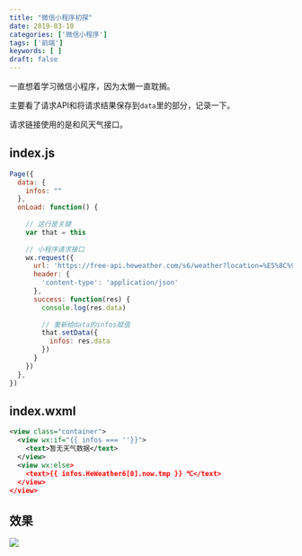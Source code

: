 ```yaml
---
title: "微信小程序初探"
date: 2019-03-10
categories: ['微信小程序']
tags: ['前端']
keywords: [ ]
draft: false
---
```


一直想着学习微信小程序，因为太懒一直耽搁。

主要看了请求API和将请求结果保存到`data`里的部分，记录一下。

<!--more-->

请求链接使用的是和风天气接口。

## index.js

```javascript
Page({
  data: {
    infos: ""
  },
  onLoad: function() {
    
    // 这行是关键
    var that = this
    
    // 小程序请求接口
    wx.request({
      url: 'https://free-api.heweather.com/s6/weather?location=%E5%8C%97%E4%BA%AC&key=8fbe6ffd3b024bfba065104eaec87196',
      header: {
        'content-type': 'application/json'
      },
      success: function(res) {
        console.log(res.data)
        
        // 重新给data的infos赋值
        that.setData({
          infos: res.data
        })
      }
    })
  },
})
```

## index.wxml

```xml
<view class="container">
  <view wx:if="{{ infos === ''}}">
    <text>暂无天气数据</text>
  </view>
  <view wx:else>
    <text>{{ infos.HeWeather6[0].now.tmp }} ℃</text>
  </view>
</view>
```

## 效果

![](https://ws1.sinaimg.cn/large/006tKfTcly1g0xy7b8uw6j30ii0wcq3l.jpg)
